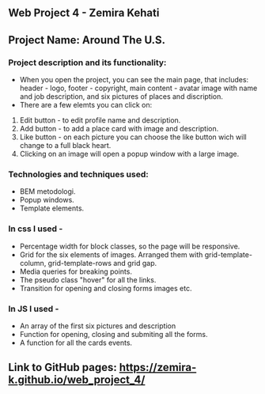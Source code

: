 ## Web Project 4 - Zemira Kehati

## Project Name: Around The U.S.

### Project description and its functionality: 
* When you open the project, you can see the main page, that includes: header - logo, footer - copyright, main content - avatar image with name and job description, and six pictures of places and discription.
* There are a few elemts you can click on:
1. Edit button - to edit profile name and description.
2. Add button - to add a place card with image and description.
3. Like button - on each picture you can choose the like button wich will change to a full black heart.
4. Clicking on an image will open a popup window with a large image.

### Technologies and techniques used: 
* BEM metodologi.
* Popup windows.
* Template elements.

### In css I used - 
* Percentage width for block classes, so the page will be responsive. 
* Grid for the six elements of images. Arranged them with grid-template-column, grid-template-rows and grid gap. 
* Media queries for breaking points. 
* The pseudo class "hover" for all the links.
* Transition for opening and closing forms images etc.

### In JS I used - 
* An array of the first six pictures and description
* Function for opening, closing and submiting all the forms.
* A function for all the cards events.

## Link to GitHub pages: https://zemira-k.github.io/web_project_4/